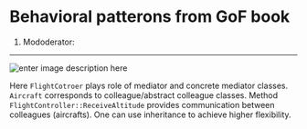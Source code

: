 Behavioral patterons from GoF book
==================================


1. Mododerator:
---------------
![enter image description here](https://upload.wikimedia.org/wikipedia/commons/e/e4/Mediator_design_pattern.png)

Here `FlightCotroer` plays role of mediator and concrete mediator classes.
`Aircraft` corresponds to colleague/abstract colleague classes.
Method `FlightController::ReceiveAltitude` provides communication between colleagues (aircrafts).
One can use inheritance to achieve higher flexibility. 